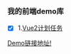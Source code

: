 ### 我的前端demo库

- [x] 1.[Vue2计划任务](https://jasonhj.github.io/myDemos/demo/Vue-scheduled/index.html)

 [Demo链接地址!](https://jasonhj.github.io/myDemos/) 